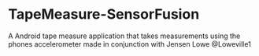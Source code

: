 # TapeMeasure-SensorFusion
A Android tape measure application that takes measurements using the phones accelerometer made in conjunction with Jensen Lowe @Loweville1
